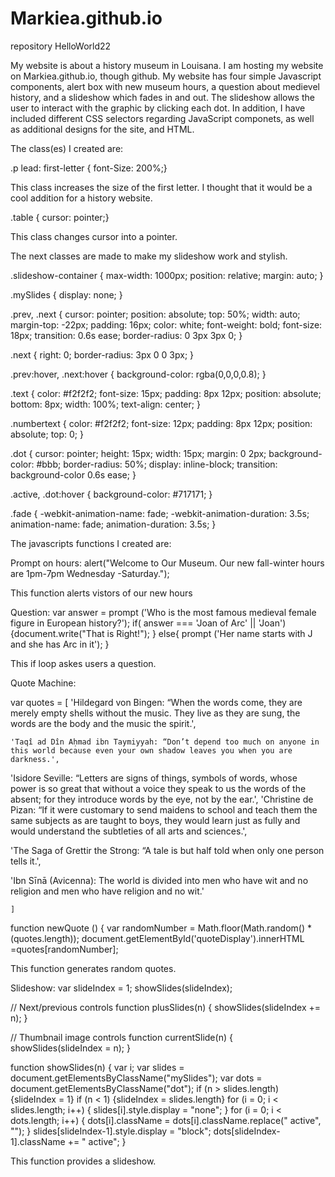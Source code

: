 # Markiea.github.io
repository HelloWorld22

My website is about a history museum in Louisana. I am hosting my website on Markiea.github.io, though github. My website has four simple
 Javascript components, alert box with new museum hours, a question about medievel history, and a slideshow which fades in and out. The slideshow allows the user to interact with the graphic by clicking each dot. In addition, I have included different CSS selectors regarding JavaScript componets, as well as additional designs for the site, and HTML.

The class(es) I created are:

.p lead: first-letter { font-Size: 200%;}


This class increases the size of the first letter. I thought that it would be a cool addition for a history website.

.table { cursor: pointer;}

This class changes cursor into a pointer.


The next classes are made to make my slideshow work and stylish.

.slideshow-container {
  max-width: 1000px;
  position: relative;
  margin: auto;
}


.mySlides {
	display: none;
}


.prev, .next {
  cursor: pointer;
  position: absolute;
  top: 50%;
  width: auto;
  margin-top: -22px;
  padding: 16px;
  color: white;
  font-weight: bold;
  font-size: 18px;
  transition: 0.6s ease;
  border-radius: 0 3px 3px 0;
}

.next {
  right: 0;
  border-radius: 3px 0 0 3px;
}


.prev:hover, .next:hover {
  background-color: rgba(0,0,0,0.8);
}


.text {
  color: #f2f2f2;
  font-size: 15px;
  padding: 8px 12px;
  position: absolute;
  bottom: 8px;
  width: 100%;
  text-align: center;
}


.numbertext {
  color: #f2f2f2;
  font-size: 12px;
  padding: 8px 12px;
  position: absolute;
  top: 0;
}


.dot {
  cursor: pointer;
  height: 15px;
  width: 15px;
  margin: 0 2px;
  background-color: #bbb;
  border-radius: 50%;
  display: inline-block;
  transition: background-color 0.6s ease;
}

.active, .dot:hover {
  background-color: #717171;
}


.fade {
  -webkit-animation-name: fade;
  -webkit-animation-duration: 3.5s;
  animation-name: fade;
  animation-duration: 3.5s;
}

The javascripts functions I created are: 

Prompt on hours:
 alert("Welcome to Our Museum. Our new fall-winter hours are 1pm-7pm Wednesday -Saturday.");
 
 This function alerts vistors of our new hours
 
 Question:
 var answer = prompt ('Who is the most famous medieval female figure in European history?');
if( answer === 'Joan of Arc' || 'Joan') {document.write("That is Right!"); }
else{
  prompt ('Her name starts with J and she has Arc in it');
}

This if loop askes users a question. 

Quote Machine:

var quotes = [
    'Hildegard von Bingen: “When the words come, they are merely empty shells without the music. They live as they are sung,  the words are the body and the music the spirit.',

    'Taqî ad Dîn Aḥmad ibn Taymiyyah: “Don’t depend too much on anyone in this world because even your own shadow leaves you when you are  darkness.',
   'Isidore  Seville: “Letters are signs of things, symbols of words, whose power is so great that without a voice they speak to us the words of the absent; for they introduce words by the eye, not by the ear.',
    'Christine de Pizan: “If it were customary to send maidens to school and teach them the same subjects as are taught to boys, they would learn just as fully and would understand the subtleties of all arts and sciences.',

'The Saga of Grettir the Strong: “A tale is but half told when only one person tells it.',

'Ibn Sīnā (Avicenna): The world is divided into men who have wit and no religion and men who have religion and no wit.'

    ]
function newQuote () {
    var randomNumber = Math.floor(Math.random() * (quotes.length));
    document.getElementById('quoteDisplay').innerHTML =quotes[randomNumber];

This function generates random quotes.

Slideshow:
var slideIndex = 1;
showSlides(slideIndex);

// Next/previous controls
function plusSlides(n) {
  showSlides(slideIndex += n);
}

// Thumbnail image controls
function currentSlide(n) {
  showSlides(slideIndex = n);
}

function showSlides(n) {
  var i;
  var slides = document.getElementsByClassName("mySlides");
  var dots = document.getElementsByClassName("dot");
  if (n > slides.length) {slideIndex = 1}
  if (n < 1) {slideIndex = slides.length}
  for (i = 0; i < slides.length; i++) {
	  slides[i].style.display = "none";
  }
  for (i = 0; i < dots.length; i++) {
	  dots[i].className = dots[i].className.replace(" active", "");
  }
  slides[slideIndex-1].style.display = "block";
  dots[slideIndex-1].className += " active";
}

This function provides a slideshow. 


